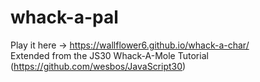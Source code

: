 # whack-a-pal
Play it here -> https://wallflower6.github.io/whack-a-char/ 
<br>
Extended from the JS30 Whack-A-Mole Tutorial
(https://github.com/wesbos/JavaScript30)

